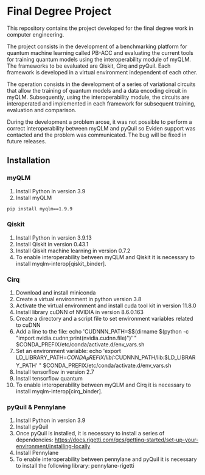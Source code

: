 # Final Degree Project

This repository contains the project developed for the final degree work in computer engineering. 

The project consists in the development of a benchmarking platform for quantum machine learning called PB-ACC and evaluating the current tools for training quantum models using the interoperability module of myQLM. The frameworks to be evaluated are Qiskit, Cirq and pyQuil. Each framework is developed in a virtual environment independent of each other. 

The operation consists in the development of a series of variational circuits that allow the training of quantum models and a data encoding circuit in myQLM. Subsequently, using the interoperability module, the circuits are interoperated and implemented in each framework for subsequent training, evaluation and comparison.

During the development a problem arose, it was not possible to perform a correct interoperability between myQLM and pyQuil so Eviden support was contacted and the problem was communicated. The bug will be fixed in future releases. 

 ## Installation

  ### myQLM

 1. Install Python in version 3.9
 2. Install myQLM
 ```bash
pip install myqlm==1.9.9
```

 ### Qiskit

 1. Install Python in version 3.9.13
 2. Install Qiskit in version 0.43.1
 3. Install Qiskit machine learning in version 0.7.2
 4. To enable interoperability between myQLM and Qiskit it is necessary to install myqlm-interop[qiskit_binder].

### Cirq

 1. Download and install miniconda
 2. Create a virtual environment in python version 3.8
 3. Activate the virtual environment and install cuda tool kit in version 11.8.0
 4. Install library cuDNN of NVIDIA in version 8.6.0.163
 5. Create a directory and a script file to set environment variables related to cuDNN
 6. Add a line to the file: echo 'CUDNNN_PATH=$$(dirname $(python -c "import nvidia.cudnn;print(nvidia.cudnn.file)")' " $CONDA_PREFIX/etc/conda/activate.d/env_vars.sh
 7. Set an environment variable: echo 'export LD_LIBRARY_PATH=$CONDA_PREFIX/lib/:$CUDNNN_PATH/lib:$LD_LIBRARY_PATH' " $CONDA_PREFIX/etc/conda/activate.d/env_vars.sh
 8. Install tensorflow in version 2.7
 9. Install tensorflow quantum
 10. To enable interoperability between myQLM and Cirq it is necessary to install myqlm-interop[cirq_binder].

### pyQuil & Pennylane

 1. Install Python in version 3.9
 2. Install pyQuil
 3. Once pyQuil is installed, it is necessary to install a series of dependencies: https://docs.rigetti.com/qcs/getting-started/set-up-your-environment/installing-locally
 4. Install Pennylane
 5. To enable interoperability between pennylane and pyQuil it is necessary to install the following library: pennylane-rigetti

